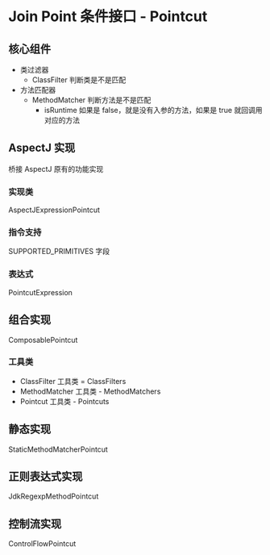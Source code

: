 # Join Point 条件接口 - Pointcut

## 核心组件

* 类过滤器
  * ClassFilter 判断类是不是匹配
* 方法匹配器
  * MethodMatcher 判断方法是不是匹配
    * isRuntime 如果是 false，就是没有入参的方法，如果是 true 就回调用对应的方法



## AspectJ 实现

桥接 AspectJ 原有的功能实现

### 实现类

AspectJExpressionPointcut

### 指令支持

SUPPORTED_PRIMITIVES 字段

### 表达式

PointcutExpression



## 组合实现

ComposablePointcut



### 工具类

* ClassFilter 工具类 = ClassFilters
* MethodMatcher 工具类 - MethodMatchers
* Pointcut 工具类 - Pointcuts



## 静态实现

StaticMethodMatcherPointcut



## 正则表达式实现

JdkRegexpMethodPointcut



## 控制流实现

ControlFlowPointcut